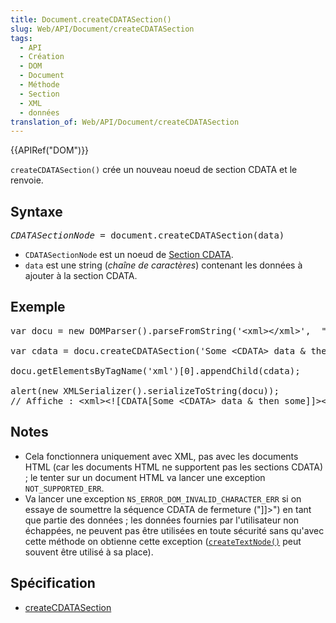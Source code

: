 ```yaml
---
title: Document.createCDATASection()
slug: Web/API/Document/createCDATASection
tags:
  - API
  - Création
  - DOM
  - Document
  - Méthode
  - Section
  - XML
  - données
translation_of: Web/API/Document/createCDATASection
---
```

<div>{{APIRef("DOM")}}</div>

<p><code>createCDATASection()</code> crée un nouveau noeud de section CDATA et le renvoie.</p>

<h2 id="Syntax">Syntaxe</h2>

<pre class="syntaxbox"><var>CDATASectionNode</var> = document.createCDATASection(data)
</pre>

<ul>
 <li><code>CDATASectionNode</code> est un noeud de <a href="/fr/docs/Web/API/CDATASection">Section CDATA</a>.</li>
 <li><code>data</code> est une string (<em>chaîne de caractères</em>) contenant les données à ajouter à la section CDATA.</li>
</ul>

<h2 id="Example">Exemple</h2>

<pre class="brush:js">var docu = new DOMParser().parseFromString('&lt;xml&gt;&lt;/xml&gt;',  "application/xml")

var cdata = docu.createCDATASection('Some &lt;CDATA&gt; data &amp; then some');

docu.getElementsByTagName('xml')[0].appendChild(cdata);

alert(new XMLSerializer().serializeToString(docu));
// Affiche : &lt;xml&gt;&lt;![CDATA[Some &lt;CDATA&gt; data &amp; then some]]&gt;&lt;/xml&gt;
</pre>

<h2 id="Notes">Notes</h2>

<ul>
 <li>Cela fonctionnera uniquement avec XML, pas avec les documents HTML (car les documents HTML ne supportent pas les sections CDATA) ; le tenter sur un document HTML va lancer une exception <code>NOT_SUPPORTED_ERR</code>.</li>
 <li>Va lancer une exception <code>NS_ERROR_DOM_INVALID_CHARACTER_ERR</code> si on essaye de soumettre la séquence CDATA de fermeture ("]]&gt;") en tant que partie des données ; les données fournies par l'utilisateur non échappées, ne peuvent pas être utilisées en toute sécurité sans qu'avec cette méthode on obtienne cette exception (<code><a href="/en-US/docs/DOM/document.createTextNode">createTextNode()</a></code> peut souvent être utilisé à sa place).</li>
</ul>

<h2 id="Specification">Spécification</h2>

<ul>
 <li><a href="http://www.w3.org/TR/REC-DOM-Level-1/level-one-core.html#method-createCDATASection">createCDATASection</a></li>
</ul>
